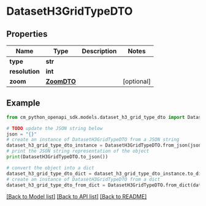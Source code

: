 # DatasetH3GridTypeDTO


## Properties

Name | Type | Description | Notes
------------ | ------------- | ------------- | -------------
**type** | **str** |  | 
**resolution** | **int** |  | 
**zoom** | [**ZoomDTO**](ZoomDTO.md) |  | [optional] 

## Example

```python
from cm_python_openapi_sdk.models.dataset_h3_grid_type_dto import DatasetH3GridTypeDTO

# TODO update the JSON string below
json = "{}"
# create an instance of DatasetH3GridTypeDTO from a JSON string
dataset_h3_grid_type_dto_instance = DatasetH3GridTypeDTO.from_json(json)
# print the JSON string representation of the object
print(DatasetH3GridTypeDTO.to_json())

# convert the object into a dict
dataset_h3_grid_type_dto_dict = dataset_h3_grid_type_dto_instance.to_dict()
# create an instance of DatasetH3GridTypeDTO from a dict
dataset_h3_grid_type_dto_from_dict = DatasetH3GridTypeDTO.from_dict(dataset_h3_grid_type_dto_dict)
```
[[Back to Model list]](../README.md#documentation-for-models) [[Back to API list]](../README.md#documentation-for-api-endpoints) [[Back to README]](../README.md)


